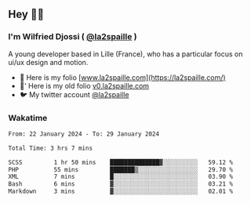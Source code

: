 ## Hey 👋🏾
### I'm Wilfried Djossi ( <a href="https://twitter.com/la2spaille/" target="_blank">@la2spaille</a> )
A young developer based in Lille (France), who has a particular focus on ui/ux design and motion.

- 🎨 Here is my folio [www.la2spaille.com](https://la2spaille.com/)
- 🎨' Here is my old folio [v0.la2spaille.com](https://v0.la2spaille.com/)
- 🐦 My twitter account [@la2spaille](https://twitter.com/la2spaille/)

### Wakatime
<!--START_SECTION:waka-->

```txt
From: 22 January 2024 - To: 29 January 2024

Total Time: 3 hrs 7 mins

SCSS         1 hr 50 mins    ██████████████▓░░░░░░░░░░   59.12 %
PHP          55 mins         ███████▒░░░░░░░░░░░░░░░░░   29.70 %
XML          7 mins          █░░░░░░░░░░░░░░░░░░░░░░░░   03.90 %
Bash         6 mins          ▓░░░░░░░░░░░░░░░░░░░░░░░░   03.21 %
Markdown     3 mins          ▓░░░░░░░░░░░░░░░░░░░░░░░░   02.01 %
```

<!--END_SECTION:waka-->
<!--
**la2spaille/la2spaille** is a ✨ _special_ ✨ repository because its `README.md` (this file) appears on your GitHub profile.

Here are some ideas to get you started:

- 🔭 I’m currently working on ...
- 🌱 I’m currently learning ...
- 👯 I’m looking to collaborate on ...
- 🤔 I’m looking for help with ...
- 💬 Ask me about ...
- 📫 How to reach me: ...
- 😄 Pronouns: ...
- ⚡ Fun fact: ...
-->

